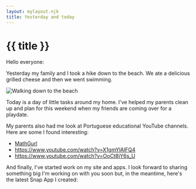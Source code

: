 ```yaml
---
layout: mylayout.njk
title: Yesterday and today
---
```


# {{ title }}


Hello everyone:

Yesterday my family and I took a hike down to the beach. We ate a delicious grilled cheese and then we went swimming.

 ![Walking down to the beach](https://lh4.googleusercontent.com/evrZs3YDcr7m2tl3j85sNGnarbV4cSL4ftjEAaZVoC-HvKgAjPMEtPqfpG4oHn4sB5omIl4_hgR_wmXbHRzzLd-fvU1D7B3KaQYw6vqkrODNfGEuwvarUQpRX3CZCBjMCYBGIwRSZO8mFX8IIB07NRw)


Today is a day of little tasks around my home. I've helped my parents clean up and plan for this weekend when my friends are coming over for a playdate.

My parents also had me look at Portuguese educational YouTube channels. Here are some I found interesting:

* [MathGurl](https://www.youtube.com/watch?v=Ymdqu_DHGkI)
* https://www.youtube.com/watch?v=X1gmYlAlFQ4
* https://www.youtube.com/watch?v=OoCt8iY6s_U


And finally, I've started work on my site and apps. I look forward to sharing something big I'm working on with you soon but, in the meantime, here's the latest Snap App I created:
